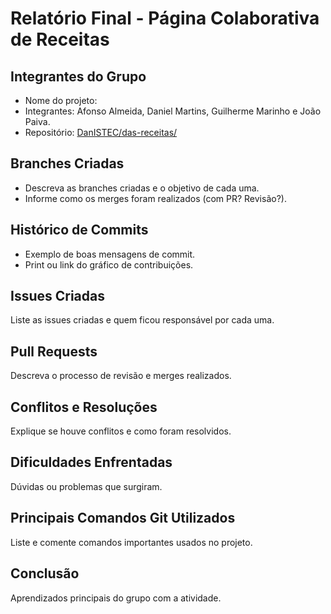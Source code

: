 # Relatório Final - Página Colaborativa de Receitas

## Integrantes do Grupo
- Nome do projeto:
- Integrantes: Afonso Almeida, Daniel Martins, Guilherme Marinho e João Paiva.
- Repositório: [DanISTEC/das-receitas/](https://github.com/DanISTEC/das-receitas/)

## Branches Criadas
- Descreva as branches criadas e o objetivo de cada uma.
- Informe como os merges foram realizados (com PR? Revisão?).

## Histórico de Commits
- Exemplo de boas mensagens de commit.
- Print ou link do gráfico de contribuições.

## Issues Criadas
Liste as issues criadas e quem ficou responsável por cada uma.

## Pull Requests
Descreva o processo de revisão e merges realizados.

## Conflitos e Resoluções
Explique se houve conflitos e como foram resolvidos.

## Dificuldades Enfrentadas
Dúvidas ou problemas que surgiram.

## Principais Comandos Git Utilizados
Liste e comente comandos importantes usados no projeto.

## Conclusão
Aprendizados principais do grupo com a atividade.

